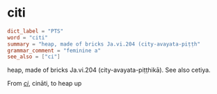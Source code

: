 # citi

``` toml
dict_label = "PTS"
word = "citi"
summary = "heap, made of bricks Ja.vi.204 (city-avayata-piṭṭh"
grammar_comment = "feminine a"
see_also = ["ci"]
```

heap, made of bricks Ja.vi.204 (city\-avayata\-piṭṭhikā). See also cetiya.

From *[ci](ci.md)*, cināti, to heap up

